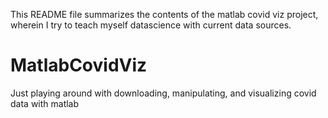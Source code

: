 This README file summarizes the contents of the matlab covid viz project, wherein I try to teach myself datascience with current data sources.

# MatlabCovidViz
Just playing around with downloading, manipulating, and visualizing covid data with matlab

